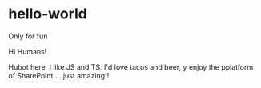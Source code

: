 # hello-world
Only for fun

Hi Humans!

Hubot here, I like JS and TS.
I'd love tacos and beer, y enjoy the pplatform of SharePoint.... just amazing!!


